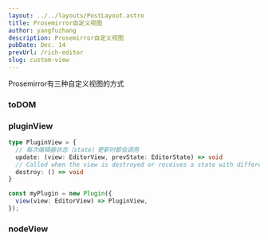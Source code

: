 ```yaml
---
layout: ../../layouts/PostLayout.astro
title: Prosemirror自定义视图
author: yangfuzhang
description: Prosemirror自定义视图
pubDate: Dec. 14
prevUrl: /rich-editor
slug: custom-view
---
```


Prosemirror有三种自定义视图的方式

### toDOM

### pluginView

```typescript
type PluginView = {
  // 每次编辑器状态（state）更新时都会调用
  update: (view: EditorView, prevState: EditorState) => void
  // Called when the view is destroyed or receives a state with different plugins.
  destroy: () => void
}

const myPlugin = new Plugin({
  view(view: EditorView) => PluginView,
});
```

### nodeView